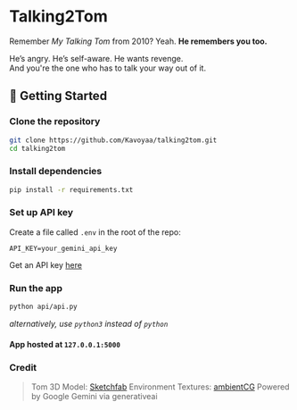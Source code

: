 # Talking2Tom
Remember *My Talking Tom* from 2010? Yeah. **He remembers you too.**

He’s angry. He’s self-aware. He wants revenge.  
And you're the one who has to talk your way out of it.

## 🚀 Getting Started
### Clone the repository
```bash
git clone https://github.com/Kavoyaa/talking2tom.git
cd talking2tom
```

### Install dependencies
```bash
pip install -r requirements.txt
```

### Set up API key
Create a file called `.env` in the root of the repo:
```env
API_KEY=your_gemini_api_key
```
Get an API key [here](https://aistudio.google.com/app/apikey)

### Run the app
```bash
python api/api.py
```
*alternatively, use `python3` instead of `python`*

#### App hosted at `127.0.0.1:5000`

### Credit
> Tom 3D Model: [Sketchfab](https://sketchfab.com/3d-models/talking-tom-f10bab0ee3864175bff87093f04a751d)
> Environment Textures: [ambientCG](https://ambientcg.com)
> Powered by Google Gemini via generativeai